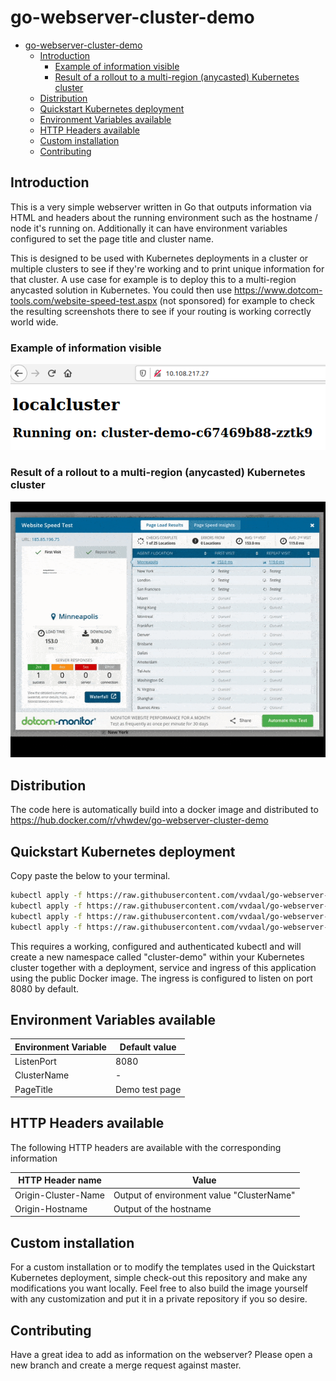 # go-webserver-cluster-demo

- [go-webserver-cluster-demo](#go-webserver-cluster-demo)
  - [Introduction](#introduction)
    - [Example of information visible](#example-of-information-visible)
    - [Result of a rollout to a multi-region (anycasted) Kubernetes cluster](#result-of-a-rollout-to-a-multi-region-anycasted-kubernetes-cluster)
  - [Distribution](#distribution)
  - [Quickstart Kubernetes deployment](#quickstart-kubernetes-deployment)
  - [Environment Variables available](#environment-variables-available)
  - [HTTP Headers available](#http-headers-available)
  - [Custom installation](#custom-installation)
  - [Contributing](#contributing)

## Introduction
This is a very simple webserver written in Go that outputs information via HTML and headers about the running environment such as the hostname / node it's running on. Additionally it can have environment variables configured to set the page title and cluster name.

This is designed to be used with Kubernetes deployments in a cluster or multiple clusters to see if they're working and to print unique information for that cluster. A use case for example is to deploy this to a multi-region anycasted solution in Kubernetes. You could then use https://www.dotcom-tools.com/website-speed-test.aspx (not sponsored) for example to check the resulting screenshots there to see if your routing is working correctly world wide.

### Example of information visible
![alt text](https://raw.githubusercontent.com/vvdaal/go-webserver-cluster-demo/master/docs/exampleinformation.png "Example of information visible")

### Result of a rollout to a multi-region (anycasted) Kubernetes cluster
![alt text](https://raw.githubusercontent.com/vvdaal/go-webserver-cluster-demo/master/docs/example_checking_deployments.gif "Result of a rollout to a multi-region (anycasted) Kubernetes cluster")

## Distribution
The code here is automatically build into a docker image and distributed to https://hub.docker.com/r/vhwdev/go-webserver-cluster-demo

## Quickstart Kubernetes deployment
Copy paste the below to your terminal.

```bash
kubectl apply -f https://raw.githubusercontent.com/vvdaal/go-webserver-cluster-demo/master/examples/kubernetes/001-namespace.yaml 
kubectl apply -f https://raw.githubusercontent.com/vvdaal/go-webserver-cluster-demo/master/examples/kubernetes/002-deployments.yaml 
kubectl apply -f https://raw.githubusercontent.com/vvdaal/go-webserver-cluster-demo/master/examples/kubernetes/003-services.yaml 
kubectl apply -f https://raw.githubusercontent.com/vvdaal/go-webserver-cluster-demo/master/examples/kubernetes/004-ingress.yaml
```

This requires a working, configured and authenticated kubectl and will create a new namespace called "cluster-demo" within your Kubernetes cluster together with a deployment, service and ingress of this application using the public Docker image. The ingress is configured to listen on port 8080 by default.

## Environment Variables available

|Environment Variable | Default value |
|---|---|
| ListenPort | 8080 |
| ClusterName | - |
| PageTitle | Demo test page |

## HTTP Headers available

The following HTTP headers are available with the corresponding information

| HTTP Header name | Value |
|---|---|
| Origin-Cluster-Name | Output of environment value "ClusterName" |
| Origin-Hostname | Output of the hostname |

## Custom installation

For a custom installation or to modify the templates used in the Quickstart Kubernetes deployment, simple check-out this repository and make any modifications you want locally. Feel free to also build the image yourself with any customization and put it in a private repository if you so desire.

## Contributing

Have a great idea to add as information on the webserver? Please open a new branch and create a merge request against master.
